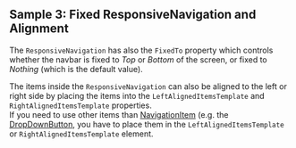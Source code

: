 ## Sample 3: Fixed ResponsiveNavigation and Alignment

The `ResponsiveNavigation` has also the `FixedTo` property which controls whether the navbar is fixed to *Top* or *Bottom* of the screen, or fixed to *Nothing* (which is the default value).

The items inside the `ResponsiveNavigation` can also be aligned to the left or right side by placing the items into the `LeftAlignedItemsTemplate` and `RightAlignedItemsTemplate` properties.   
If you need to use other items than [NavigationItem](/docs/controls/bootstrap/NavigationItsm/{branch}) (e.g. the [DropDownButton](/docs/controls/bootstrap/DropDownButton/{branch}), 
you have to place them in the `LeftAlignedItemsTemplate` or `RightAlignedItemsTemplate` element.